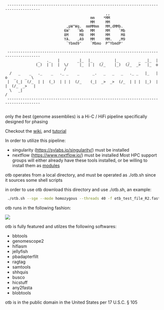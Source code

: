 ```
 ------------------------------------------------------------------------------------- 
                                              ,,                                       
                                       mm    *MM                                       
                                       MM     MM                                       
                            ,pW"Wq.  mmMMmm   MM,dMMb.                                 
                           6W'   `Wb   MM     MM    `Mb                                
                           8M     M8   MM     MM     M8                                
                           YA.   ,A9   MM     MM.   ,M9                                
                            `Ybmd9'    `Mbmo  P^YbmdP'                                 
                                                                                       
 ------------------------------------------------------------------------------------- 
               _   ._   |        _|_  |_    _     |_    _    _  _|_  |                 
              (_)  | |  |  \/     |_  | |  (/_    |_)  (/_  _>   |_  o                 
                           /                                                           
  /   _    _   ._    _   ._ _    _      _.   _   _   _   ._ _   |_   |  o   _    _  \  
 |   (_|  (/_  | |  (_)  | | |  (/_    (_|  _>  _>  (/_  | | |  |_)  |  |  (/_  _>   | 
  \   _|                                                                            /  
 ------------------------------------------------------------------------------------- 
                                                                         
```
*o*nly *t*he *b*est (genome assemblies) is a Hi-C / HiFi pipeline specifically designed for phasing

Checkout the [wiki](https://github.com/molikd/otb/wiki), and [tutorial](https://github.com/molikd/otb/wiki/Tutorial)

In order to utilize this pipeline:
  - singularity \(https://sylabs.io/singularity/) must be installed 
  - nextflow \(https://www.nextflow.io/) must be installed 
Most HPC support groups will either already have these tools installed, or be willing to install them as [modules](http://modules.sourceforge.net/)

otb operates from a local directory, and must be operated as ./otb.sh since it sources some shell scripts

in order to use otb download this directory and use ./otb.sh, an example:

```bash
 ./otb.sh --sge --mode homozygous --threads 40 -f otb_test_file_R2.fastq -r otb_test_file_R1.fastq --polish-type simple --bam otb_test.bam
```

otb runs in the following fashion:

[![](https://mermaid.ink/img/eyJjb2RlIjoiZ3JhcGggVERcbiAgICBkb25lW2RvbmUuXVxuICAgIG90Ylt1c2VyIGNhbGxzIG90Yi5zaF0gLS0-IGVudihlbnZpb3JubWVudCBhbmQgZmlsZXMgY2hlY2tlZClcbiAgICBlbnYgLS0-IHNpbmd1bGFyaXR5e2FyZSBuZXcgc2luZ3VsYXJpdHkgY29udGFpbmVycyByZXF1aXJlZD99XG4gICAgc2luZ3VsYXJpdHkgLS0-IHx5ZXN8eWVzX3NpbmcoZG93bmxvYWQgbmV3IHNpbmd1bGFyaXR5IGNvbnRhaW5lcnMpXG4gICAgc2luZ3VsYXJpdHkgLS0-IHxub3xub19zaW5nKHNpbmd1bGFyaXR5IGNvbnRhaW5lcnMgZXhpc3QpXG4gICAgeWVzX3NpbmcgLS0-IG5leHRmbG93W25leHRmbG93IGlzIHJ1bl1cbiAgICBub19zaW5nIC0tPiBuZXh0Zmxvd1xuICAgIG5leHRmbG93IC0tPiBjaGVja19mYXN0YShjaGVjayBmYXN0cS9mYXN0YSlcbiAgICBuZXh0ZmxvdyAtLT4gdmVyc2lvbihkZXNjcmliZSBzb2Z0d2FyZSB2ZXJzaW9ucylcbiAgICBuZXh0ZmxvdyAtLT4gY2hlY2tfYmFtKGNoZWNrIGJhbSBmaWxlcylcbiAgICBuZXh0ZmxvdyAtLT4gYmFtX2ZpbHRlcnMoZmlsdGVyIGJhbSBmaWxlcylcbiAgICBiYW1fZmlsdGVycyAtLT4gSGlGaUFTTShjYWxsSGlGaUFTTSBpcyBjYWxsZWQpXG4gICAgY2hlY2tfZmFzdGEgLS0-IGplbGx5ZmlzaChqZWxseWZpc2ggaXMgcnVuKVxuICAgIGplbGx5ZmlzaCAtLT4gZ2Vub21lc2NvcGUoZ2Vub21lc2NvcGUgaXMgcnVuKVxuICAgIEhpRmlBU00gLS0-IGhpY3N0dWZmKGhpY3N0dWZmIGlzIHJ1bilcbiAgICBcblxuICAgIGJ1c2Nve2lzIGJ1c2NvIGdvaW5nIHRvIGJlIHJ1bj99XG4gICAgaGljc3R1ZmYgLS0-IGJ1c2NvXG4gICAgYnVzY28gLS0-IHx5ZXN8cnVuX2J1c2NvKHJ1biBidXNjbylcbiAgICBidXNjbyAtLT4gfG5vfG5vX3J1bl9idXNjbyhkbyBub3QgcnVuIGJ1c2NvKVxuXG5cbiAgICBidXNjbzJ7aXMgYnVzY28gZ29pbmcgdG8gYmUgcnVuP31cbiAgICBidXNjbzIgLS0-IHxub3xkb25lXG4gICAgYnVzY28yIC0tPiB8eWVzfHJ1bl9idXNjb19hZ2FpbihydW4gYnVzY28gYWdhaW4pXG4gICAgcnVuX2J1c2NvX2FnYWluIC0tPiBkb25lXG5cblxuICAgIGlzX3BvbGlzaHtpcyBwb2xpc2hpbmcgZ29pbmcgdG8gYmUgZG9uZT99XG4gICAgaGljc3R1ZmYgLS0-IGlzX3BvbGlzaFxuICAgIGlzX3BvbGlzaCAtLT4gfHllc3xydW5fcmFndGFnKHJ1biByYWd0YWcucHkgcG9saXNoaW5nKVxuICAgIHJ1bl9yYWd0YWcgLS0-IHJ1bl9zaGhxdWlzKHJ1biBzaGhxdWlzKVxuICAgIHJ1bl9zaGhxdWlzIC0tPiBydW5fcmFndGFnX29uX2hhcChydW4gcmFndGFnIG9uIGhhcGxvdHlwZXMpXG4gICAgcnVuX3NoaHF1aXMgLS0-IHdoYXRfa2luZF9vZl9wb2xpc2h7d2hhdCBraW5kIG9mIHBvbGlzaCBpcyBnb2luZyB0byBiZSBydW4_fVxuICAgIGlzX3BvbGlzaCAtLT4gfG5vfGRvbmVcblxuICAgIHdoYXRfa2luZF9vZl9wb2xpc2ggLS0-IHxzaW1wbGV8YnVzY28yXG4gICAgZmluZF92YXJpYW50c1tmaW5kIHZhcmlhbnRzXVxuICAgIHdoYXRfa2luZF9vZl9wb2xpc2ggLS0-IHxtZXJmaW58ZmluZF92YXJpYW50c1xuICAgIHdoYXRfa2luZF9vZl9wb2xpc2ggLS0-IHxkZWVwdmFyaWFudHxmaW5kX3ZhcmlhbnRzXG5cblxuICAgIG1lcmZpbl9vcl9kZWVwe21lcmZpbiBvciBkZWVwdmFyaWFudD99XG4gICAgZmluZF92YXJpYW50cyAtLT4gbWVyZmluX29yX2RlZXBcbiAgICBnZW5vbWVzY29wZSAtLT4gfG1lcmZpbnxtZXJmaW4ocnVuIG1lcmZpbilcbiAgICBtZXJmaW5fb3JfZGVlcCAtLT4gbWVyZmluXG4gICAgbWVyZmluX29yX2RlZXAgLS0-IHxkZWVwdmFyaWFudHxkZWVwdmFyaWFudChydW4gZGVlcHZhcmlhbnQpXG5cblxuICAgIGJjZnRvb2xzKHJ1biBiY2Z0b29scyBjb25zZW5zdXMpXG4gICAgbWVyZmluIC0tPiBiY2Z0b29sc1xuICAgIGRlZXB2YXJpYW50IC0tPiBiY2Z0b29sc1xuICAgIGJjZnRvb2xzIC0tPiByYWd0YWcyKHJ1biByYWd0YWcgYWdhaW4pXG4gICAgc2hocXVpczIgLS0-IHJ1bl9yYWd0YWdfb25faGFwXG4gICAgcmFndGFnMiAtLT4gc2hocXVpczIocnVuIHNoaHF1aXMgYWdhaW4pXG4gICAgc2hocXVpczIgLS0-IGJ1c2NvMlxuXG5cbiIsIm1lcm1haWQiOnsidGhlbWUiOiJkZWZhdWx0In0sInVwZGF0ZUVkaXRvciI6ZmFsc2UsImF1dG9TeW5jIjpmYWxzZSwidXBkYXRlRGlhZ3JhbSI6ZmFsc2V9)](https://mermaid-js.github.io/mermaid-live-editor/edit/#eyJjb2RlIjoiZ3JhcGggVERcbiAgICBkb25lW2RvbmUuXVxuICAgIG90Ylt1c2VyIGNhbGxzIG90Yi5zaF0gLS0-IGVudihlbnZpb3JubWVudCBhbmQgZmlsZXMgY2hlY2tlZClcbiAgICBlbnYgLS0-IHNpbmd1bGFyaXR5e2FyZSBuZXcgc2luZ3VsYXJpdHkgY29udGFpbmVycyByZXF1aXJlZD99XG4gICAgc2luZ3VsYXJpdHkgLS0-IHx5ZXN8eWVzX3NpbmcoZG93bmxvYWQgbmV3IHNpbmd1bGFyaXR5IGNvbnRhaW5lcnMpXG4gICAgc2luZ3VsYXJpdHkgLS0-IHxub3xub19zaW5nKHNpbmd1bGFyaXR5IGNvbnRhaW5lcnMgZXhpc3QpXG4gICAgeWVzX3NpbmcgLS0-IG5leHRmbG93W25leHRmbG93IGlzIHJ1bl1cbiAgICBub19zaW5nIC0tPiBuZXh0Zmxvd1xuICAgIG5leHRmbG93IC0tPiBjaGVja19mYXN0YShjaGVjayBmYXN0cS9mYXN0YSlcbiAgICBuZXh0ZmxvdyAtLT4gdmVyc2lvbihkZXNjcmliZSBzb2Z0d2FyZSB2ZXJzaW9ucylcbiAgICBuZXh0ZmxvdyAtLT4gY2hlY2tfYmFtKGNoZWNrIGJhbSBmaWxlcylcbiAgICBuZXh0ZmxvdyAtLT4gYmFtX2ZpbHRlcnMoZmlsdGVyIGJhbSBmaWxlcylcbiAgICBiYW1fZmlsdGVycyAtLT4gSGlGaUFTTShjYWxsSGlGaUFTTSBpcyBjYWxsZWQpXG4gICAgY2hlY2tfZmFzdGEgLS0-IGplbGx5ZmlzaChqZWxseWZpc2ggaXMgcnVuKVxuICAgIGplbGx5ZmlzaCAtLT4gZ2Vub21lc2NvcGUoZ2Vub21lc2NvcGUgaXMgcnVuKVxuICAgIEhpRmlBU00gLS0-IGhpY3N0dWZmKGhpY3N0dWZmIGlzIHJ1bilcbiAgICBcblxuICAgIGJ1c2Nve2lzIGJ1c2NvIGdvaW5nIHRvIGJlIHJ1bj99XG4gICAgaGljc3R1ZmYgLS0-IGJ1c2NvXG4gICAgYnVzY28gLS0-IHx5ZXN8cnVuX2J1c2NvKHJ1biBidXNjbylcbiAgICBidXNjbyAtLT4gfG5vfG5vX3J1bl9idXNjbyhkbyBub3QgcnVuIGJ1c2NvKVxuXG5cbiAgICBidXNjbzJ7aXMgYnVzY28gZ29pbmcgdG8gYmUgcnVuP31cbiAgICBidXNjbzIgLS0-IHxub3xkb25lXG4gICAgYnVzY28yIC0tPiB8eWVzfHJ1bl9idXNjb19hZ2FpbihydW4gYnVzY28gYWdhaW4pXG4gICAgcnVuX2J1c2NvX2FnYWluIC0tPiBkb25lXG5cblxuICAgIGlzX3BvbGlzaHtpcyBwb2xpc2hpbmcgZ29pbmcgdG8gYmUgZG9uZT99XG4gICAgaGljc3R1ZmYgLS0-IGlzX3BvbGlzaFxuICAgIGlzX3BvbGlzaCAtLT4gfHllc3xydW5fcmFndGFnKHJ1biByYWd0YWcucHkgcG9saXNoaW5nKVxuICAgIHJ1bl9yYWd0YWcgLS0-IHJ1bl9zaGhxdWlzKHJ1biBzaGhxdWlzKVxuICAgIHJ1bl9zaGhxdWlzIC0tPiBydW5fcmFndGFnX29uX2hhcChydW4gcmFndGFnIG9uIGhhcGxvdHlwZXMpXG4gICAgcnVuX3NoaHF1aXMgLS0-IHdoYXRfa2luZF9vZl9wb2xpc2h7d2hhdCBraW5kIG9mIHBvbGlzaCBpcyBnb2luZyB0byBiZSBydW4_fVxuICAgIGlzX3BvbGlzaCAtLT4gfG5vfGRvbmVcblxuICAgIHdoYXRfa2luZF9vZl9wb2xpc2ggLS0-IHxzaW1wbGV8YnVzY28yXG4gICAgZmluZF92YXJpYW50c1tmaW5kIHZhcmlhbnRzXVxuICAgIHdoYXRfa2luZF9vZl9wb2xpc2ggLS0-IHxtZXJmaW58ZmluZF92YXJpYW50c1xuICAgIHdoYXRfa2luZF9vZl9wb2xpc2ggLS0-IHxkZWVwdmFyaWFudHxmaW5kX3ZhcmlhbnRzXG5cblxuICAgIG1lcmZpbl9vcl9kZWVwe21lcmZpbiBvciBkZWVwdmFyaWFudD99XG4gICAgZmluZF92YXJpYW50cyAtLT4gbWVyZmluX29yX2RlZXBcbiAgICBnZW5vbWVzY29wZSAtLT4gfG1lcmZpbnxtZXJmaW4ocnVuIG1lcmZpbilcbiAgICBtZXJmaW5fb3JfZGVlcCAtLT4gbWVyZmluXG4gICAgbWVyZmluX29yX2RlZXAgLS0-IHxkZWVwdmFyaWFudHxkZWVwdmFyaWFudChydW4gZGVlcHZhcmlhbnQpXG5cblxuICAgIGJjZnRvb2xzKHJ1biBiY2Z0b29scyBjb25zZW5zdXMpXG4gICAgbWVyZmluIC0tPiBiY2Z0b29sc1xuICAgIGRlZXB2YXJpYW50IC0tPiBiY2Z0b29sc1xuICAgIGJjZnRvb2xzIC0tPiByYWd0YWcyKHJ1biByYWd0YWcgYWdhaW4pXG4gICAgc2hocXVpczIgLS0-IHJ1bl9yYWd0YWdfb25faGFwXG4gICAgcmFndGFnMiAtLT4gc2hocXVpczIocnVuIHNoaHF1aXMgYWdhaW4pXG4gICAgc2hocXVpczIgLS0-IGJ1c2NvMlxuXG5cbiIsIm1lcm1haWQiOiJ7XG4gIFwidGhlbWVcIjogXCJkZWZhdWx0XCJcbn0iLCJ1cGRhdGVFZGl0b3IiOmZhbHNlLCJhdXRvU3luYyI6ZmFsc2UsInVwZGF0ZURpYWdyYW0iOmZhbHNlfQ)

otb is fully featured and utilzes the following softwares:
- bbtools
- genomescope2
- hifiasm
- jellyfish
- pbadapterfilt
- ragtag
- samtools
- shhquis
- busco
- hicstuff
- any2fasta
- blobtools

otb is in the public domain in the United States per 17 U.S.C. § 105

